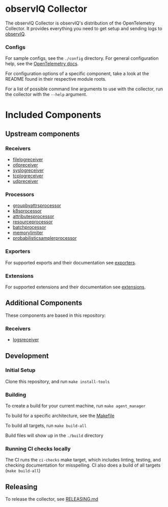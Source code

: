 # observIQ Collector

The observIQ Collector is observIQ's distribution of the OpenTelemetry Collector. It provides everything you need to get setup and sending logs to 
[observIQ](https://observiq.com/).

### Configs

For sample configs, see the `./config` directory.
For general configuration help, see the [OpenTelemetry docs](https://opentelemetry.io/docs/collector/configuration/).

For configuration options of a specific component, take a look at the README found in their respective module roots.

For a list of possible command line arguments to use with the collector, run the collector with the `--help` argument.
# Included Components
## Upstream components

### Receivers
* [filelogreceiver](https://github.com/open-telemetry/opentelemetry-collector-contrib/tree/main/receiver/filelogreceiver)
* [otlpreceiver](https://github.com/open-telemetry/opentelemetry-collector/tree/main/receiver/otlpreceiver)
* [syslogreceiver](https://github.com/open-telemetry/opentelemetry-collector-contrib/tree/main/receiver/syslogreceiver)
* [tcplogreceiver](https://github.com/open-telemetry/opentelemetry-collector-contrib/tree/main/receiver/tcplogreceiver)
* [udpreceiver](https://github.com/open-telemetry/opentelemetry-collector-contrib/tree/main/receiver/udplogreceiver)
### Processors
* [groupbyattrsprocessor](https://github.com/open-telemetry/opentelemetry-collector-contrib/tree/main/processor/groupbyattrsprocessor)
* [k8sprocessor](https://github.com/open-telemetry/opentelemetry-collector-contrib/tree/main/processor/k8sprocessor)
* [attributesprocessor](https://github.com/open-telemetry/opentelemetry-collector/tree/main/processor/attributesprocessor)
* [resourceprocessor](https://github.com/open-telemetry/opentelemetry-collector/tree/main/processor/resourceprocessor)
* [batchprocessor](https://github.com/open-telemetry/opentelemetry-collector/tree/main/processor/batchprocessor)
* [memorylimiter](https://github.com/open-telemetry/opentelemetry-collector/tree/main/processor/memorylimiter)
* [probabilisticsamplerprocessor](https://github.com/open-telemetry/opentelemetry-collector/tree/main/processor/probabilisticsamplerprocessor)

### Exporters

For supported exports and their documentation see [exporters](/docs/exporters.md).

### Extensions

For supported extensions and their documentation see [extensions](/docs/extensions.md).

## Additional Components
These components are based in this repository:

### Receivers
* [logsreceiver](./receiver/logsreceiver)

## Development

### Initial Setup

Clone this repository, and run `make install-tools`

### Building

To create a build for your current machine, run `make agent_manager`

To build for a specific architecture, see the [Makefile](./Makefile)

To build all targets, run `make build-all`

Build files will show up in the `./build` directory

### Running CI checks locally

The CI runs the `ci-checks` make target, which includes linting, testing, and checking documentation for misspelling.
CI also does a build of all targets (`make build-all`)

## Releasing
To release the collector, see [RELEASING.md](RELEASING.md)
